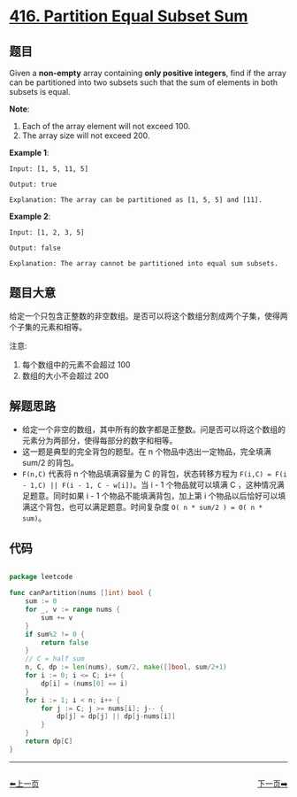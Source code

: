 # [416. Partition Equal Subset Sum](https://leetcode.com/problems/partition-equal-subset-sum/)


## 题目

Given a **non-empty** array containing **only positive integers**, find if the array can be partitioned into two subsets such that the sum of elements in both subsets is equal.

**Note**:

1. Each of the array element will not exceed 100.
2. The array size will not exceed 200.

**Example 1**:

    Input: [1, 5, 11, 5]
    
    Output: true
    
    Explanation: The array can be partitioned as [1, 5, 5] and [11].

**Example 2**:

    Input: [1, 2, 3, 5]
    
    Output: false
    
    Explanation: The array cannot be partitioned into equal sum subsets.


## 题目大意

给定一个只包含正整数的非空数组。是否可以将这个数组分割成两个子集，使得两个子集的元素和相等。

注意:

1. 每个数组中的元素不会超过 100
2. 数组的大小不会超过 200



## 解题思路


- 给定一个非空的数组，其中所有的数字都是正整数。问是否可以将这个数组的元素分为两部分，使得每部分的数字和相等。
- 这一题是典型的完全背包的题型。在 n 个物品中选出一定物品，完全填满 sum/2 的背包。
- `F(n,C)` 代表将 n 个物品填满容量为 C 的背包，状态转移方程为 `F(i,C) = F(i - 1,C) || F(i - 1, C - w[i])`。当 i - 1 个物品就可以填满 C ，这种情况满足题意。同时如果 i - 1 个物品不能填满背包，加上第 i 个物品以后恰好可以填满这个背包，也可以满足题意。时间复杂度 `O( n * sum/2 ) = O( n * sum)`。


## 代码

```go

package leetcode

func canPartition(nums []int) bool {
	sum := 0
	for _, v := range nums {
		sum += v
	}
	if sum%2 != 0 {
		return false
	}
	// C = half sum
	n, C, dp := len(nums), sum/2, make([]bool, sum/2+1)
	for i := 0; i <= C; i++ {
		dp[i] = (nums[0] == i)
	}
	for i := 1; i < n; i++ {
		for j := C; j >= nums[i]; j-- {
			dp[j] = dp[j] || dp[j-nums[i]]
		}
	}
	return dp[C]
}

```


----------------------------------------------
<div style="display: flex;justify-content: space-between;align-items: center;">
<p><a href="https://books.halfrost.com/leetcode/ChapterFour/0414.Third-Maximum-Number/">⬅️上一页</a></p>
<p><a href="https://books.halfrost.com/leetcode/ChapterFour/0421.Maximum-XOR-of-Two-Numbers-in-an-Array/">下一页➡️</a></p>
</div>
